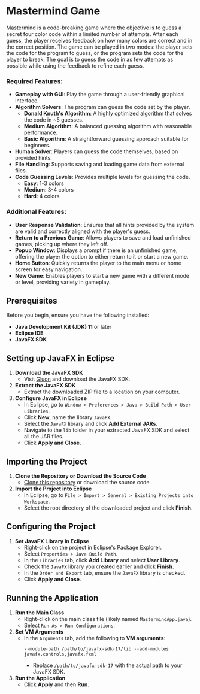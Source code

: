 # Mastermind Game
Mastermind is a code-breaking game where the objective is to guess a secret four color code within a limited number of attempts. After each guess, the player receives feedback on how many colors are correct and in the correct position. The game can be played in two modes: the player sets the code for the program to guess, or the program sets the code for the player to break. The goal is to guess the code in as few attempts as possible while using the feedback to refine each guess.

### Required Features:
- **Gameplay with GUI**: Play the game through a user-friendly graphical interface.
- **Algorithm Solvers**: The program can guess the code set by the player.
  - **Donald Knuth's Algorithm**: A highly optimized algorithm that solves the code in ~5 guesses.
  - **Medium Algorithm**: A balanced guessing algorithm with reasonable performance.
  - **Basic Algorithm**: A straightforward guessing approach suitable for beginners.
- **Human Solver**: Players can guess the code themselves, based on provided hints.
- **File Handling**: Supports saving and loading game data from external files.
- **Code Guessing Levels**: Provides multiple levels for guessing the code.
    - **Easy**: 1-3 colors
    - **Medium**: 3-4 colors
    - **Hard**: 4 colors

### Additional Features:
- **User Response Validation**: Ensures that all hints provided by the system are valid and correctly aligned with the player's guess.
- **Return to a Previous Game**: Allows players to save and load unfinished games, picking up where they left off.
- **Popup Window**: Displays a prompt if there is an unfinished game, offering the player the option to either return to it or start a new game.
- **Home Button**: Quickly returns the player to the main menu or home screen for easy navigation.
- **New Game**: Enables players to start a new game with a different mode or level, providing variety in gameplay.

## Prerequisites
Before you begin, ensure you have the following installed:
- **Java Development Kit (JDK) 11** or later
- **Eclipse IDE**
- **JavaFX SDK**

## Setting up JavaFX in Eclipse
1. **Download the JavaFX SDK**
   - Visit [Gluon](https://gluonhq.com/products/javafx/) and download the JavaFX SDK.
2. **Extract the JavaFX SDK**
   - Extract the downloaded ZIP file to a location on your computer.
3. **Configure JavaFX in Eclipse**
   - In Eclipse, go to `Window > Preferences > Java > Build Path > User Libraries`.
   - Click **New**, name the library `JavaFX`.
   - Select the `JavaFX` library and click **Add External JARs**.
   - Navigate to the `lib` folder in your extracted JavaFX SDK and select all the JAR files.
   - Click **Apply and Close**.


## Importing the Project
1. **Clone the Repository or Download the Source Code**
   - [Clone this repository](https://docs.github.com/en/repositories/creating-and-managing-repositories/cloning-a-repository) or download the source code.
2. **Import the Project into Eclipse**
   - In Eclipse, go to `File > Import > General > Existing Projects into Workspace`.
   - Select the root directory of the downloaded project and click **Finish**.


## Configuring the Project
1. **Set JavaFX Library in Eclipse**
   - Right-click on the project in Eclipse's Package Explorer.
   - Select `Properties > Java Build Path`.
   - In the `Libraries` tab, click **Add Library** and select **User Library**.
   - Check the `JavaFX` library you created earlier and click **Finish**.
   - In the `Order and Export` tab, ensure the `JavaFX` library is checked.
   - Click **Apply and Close**.


## Running the Application
1. **Run the Main Class**
   - Right-click on the main class file (likely named `MastermindApp.java`).
   - Select `Run As > Run Configurations`.
2. **Set VM Arguments**
   - In the `Arguments` tab, add the following to **VM arguments**:
     ```text
     --module-path /path/to/javafx-sdk-17/lib --add-modules javafx.controls,javafx.fxml
     ```
     - Replace `/path/to/javafx-sdk-17` with the actual path to your JavaFX SDK.
3. **Run the Application**
   - Click **Apply** and then **Run**.

